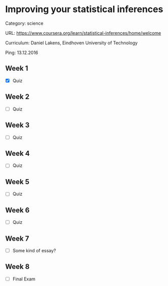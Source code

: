 # Improving your statistical inferences

Category: science

URL: https://www.coursera.org/learn/statistical-inferences/home/welcome

Curriculum: Daniel Lakens, Eindhoven University of Technology

Ping: 13.12.2016

## Week 1

- [X] Quiz

## Week 2

- [ ] Quiz

## Week 3

- [ ] Quiz

## Week 4

- [ ] Quiz

## Week 5

- [ ] Quiz

## Week 6

- [ ] Quiz

## Week 7

- [ ] Some kind of essay?

## Week 8

- [ ] Final Exam